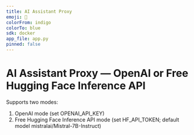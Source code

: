 ```yaml
---
title: AI Assistant Proxy
emoji: 🤖
colorFrom: indigo
colorTo: blue
sdk: docker
app_file: app.py
pinned: false
---
```


# AI Assistant Proxy — OpenAI or Free Hugging Face Inference API

Supports two modes:
1) OpenAI mode (set OPENAI_API_KEY)
2) Free Hugging Face Inference API mode (set HF_API_TOKEN; default model mistralai/Mistral-7B-Instruct)
